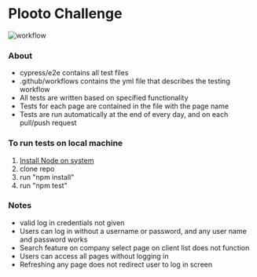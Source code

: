 # Plooto Challenge
![workflow](https://github.com/waleedrizwan/plooto_challenge/actions/workflows/node.js.yml/badge.svg)

### About
- cypress/e2e contains all test files
- .github/workflows contains the yml file that describes the testing workflow
- All tests are written based on specified functionality 
- Tests for each page are contained in the file with the page name
- Tests are run automatically at the end of every day, and on each pull/push request 

### To run tests on local machine 

1. [Install Node on system](https://nodejs.org/en/download/)
2. clone repo
3. run "npm install"
4. run "npm test"

### Notes
- valid log in credentials not given
- Users can log in without a username or password, and any user name and password works
- Search feature on company select page on client list does not function 
- Users can access all pages without logging in
- Refreshing any page does not redirect user to log in screen




